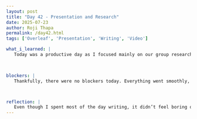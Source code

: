 ```yaml
---
layout: post
title: "Day 42 - Presentation and Research"
date: 2025-07-23
author: Roji Thapa
permalink: /day42.html
tags: ['Overleaf', 'Presentation', 'Writing', 'Video']

what_i_learned: |
   Today was a productive day as I focused mainly on our group research paper and final presentation. I started by working on the methodology and abstract sections of the paper. To write effectively, I created a rough outline for both the research paper and the presentation. This outline will guide me as we continue working on both. I also spent time updating my Overleaf project, making changes so that it can be added to the group research paper. I reviewed what was already written, corrected any mistakes, and revised parts to better fit the final version.


  
blockers: |
   Thankfully, there were no blockers today. Everything went smoothly, and I was able to stay productive throughout the day. Working on different parts of the project side by side helped me stay motivated and avoid getting stuck.



reflection: |
   Even though I spent most of the day writing, it didn’t feel boring or overwhelming. Switching between the research paper and the presentation helped me stay focused and creative. It made it easier to come up with ideas and stay on track. We also worked on our elevator pitch video today. We tried out a new idea, and while it turned out okay, we haven’t decided yet which version we’ll submit. Overall, I feel good about the progress we made. Since our program is coming to an end, it feels great to see everything coming together.
---
```

